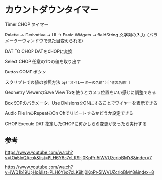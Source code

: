 # カウントダウンタイマー

Timer CHOP
タイマー

Palette -> Derivative -> UI -> Basic Widgets -> fieldString
文字列の入力（パラメーターウィンドウで見た目変えられる）

DAT TO CHOP
DATをCHOPに変換

Select CHOP
任意の1つの値を取り出す

Button COMP
ボタン

スクリプトでの値の参照方法
`op('オペレーターの名前')['値の名前']`

Geometry ViewerのSave View Toを使うとカメラ位置をいい感じに調整できる

Box SOPのパラメータ、Use DivisionsをONにすることでワイヤーを表示できる

Audio File InのRepeatのOn Offでリピートするかどうか設定できる

CHOP Execute DAT
指定したCHOPに何かしらの変更があったら実行する

## 参考

<https://www.youtube.com/watch?v=tOu5IxQAcok&list=PLH6Y6o7cLK9hj0KpPr-5iWVUZcrioBMY8&index=7>

<https://www.youtube.com/watch?v=iWQ1b19UpHc&list=PLH6Y6o7cLK9hj0KpPr-5iWVUZcrioBMY8&index=8>
